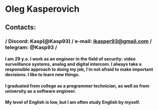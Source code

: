 # Oleg Kasperovich
## Contacts:
### /  Discord: Kasp(@Kasp93) / e-mail: ikasper93@gmail.com / telegram: @Kasp93 /

#### I am 29 y.o. I work as an engineer in the field of security: video surveillance systems, analog and digital intercom. I always take a responsible approach to doing my job, I'm not afraid to make important decisions. I like to learn new things.
#### I graduated from college as a programmer technician, as well as from university as a software engineer.
#### My level of English is low, but I am often study English by myself.
